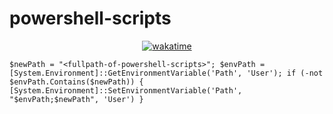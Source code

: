 # powershell-scripts


<div style="text-align:center">
  <a href="https://wakatime.com/badge/user/49dba2c5-26e1-43a7-9d07-e0f8613d1227/project/018b140f-49ff-4c9f-a2de-b9a54ccadd77"><img src="https://wakatime.com/badge/user/49dba2c5-26e1-43a7-9d07-e0f8613d1227/project/018b140f-49ff-4c9f-a2de-b9a54ccadd77.svg" alt="wakatime">
  </a>
</div>


```
$newPath = "<fullpath-of-powershell-scripts>"; $envPath = [System.Environment]::GetEnvironmentVariable('Path', 'User'); if (-not $envPath.Contains($newPath)) { [System.Environment]::SetEnvironmentVariable('Path', "$envPath;$newPath", 'User') }
``` 



